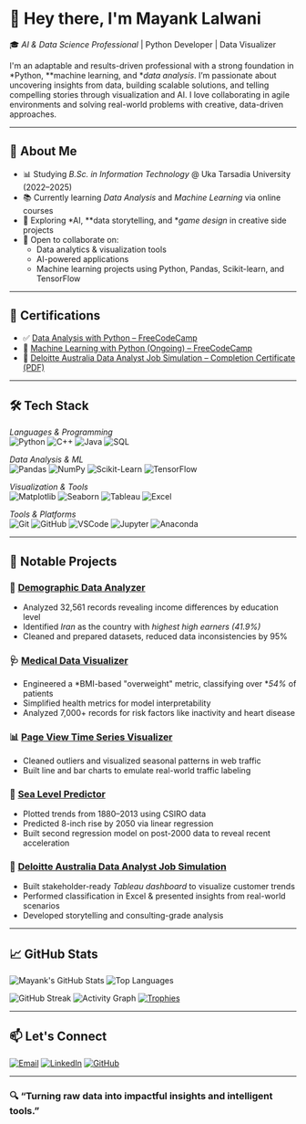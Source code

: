 # 👋 Hey there, I'm Mayank Lalwani

🎓 *AI & Data Science Professional* | Python Developer | Data Visualizer

I'm an adaptable and results-driven professional with a strong foundation in *Python, **machine learning, and **data analysis*. I’m passionate about uncovering insights from data, building scalable solutions, and telling compelling stories through visualization and AI. I love collaborating in agile environments and solving real-world problems with creative, data-driven approaches.

---

## 🧠 About Me

- 📊 Studying *B.Sc. in Information Technology* @ Uka Tarsadia University (2022–2025)
- 📚 Currently learning *Data Analysis* and *Machine Learning* via online courses
- 🧪 Exploring *AI, **data storytelling, and **game design* in creative side projects
- 🤝 Open to collaborate on:
  - Data analytics & visualization tools
  - AI-powered applications
  - Machine learning projects using Python, Pandas, Scikit-learn, and TensorFlow

---

## 📜 Certifications

- ✅ [Data Analysis with Python – FreeCodeCamp](https://freecodecamp.org)
- 🔄 [Machine Learning with Python (Ongoing) – FreeCodeCamp](https://freecodecamp.org)
- 🏢 [Deloitte Australia Data Analyst Job Simulation – Completion Certificate (PDF)](https://forage-uploads-prod.s3.amazonaws.com/completion-certificates/9PBTqmSxAf6zZTseP/io9DzWKe3PTsiS6GG_9PBTqmSxAf6zZTseP_BEKPszc2PxjwcFfnj_1748265170578_completion_certificate.pdf)

---

## 🛠 Tech Stack

*Languages & Programming*  
![Python](https://img.shields.io/badge/Python-3776AB?style=flat-square&logo=python&logoColor=white)
![C++](https://img.shields.io/badge/C++-00599C?style=flat-square&logo=c%2B%2B&logoColor=white)
![Java](https://img.shields.io/badge/Java-ED8B00?style=flat-square&logo=java&logoColor=white)
![SQL](https://img.shields.io/badge/SQL-336791?style=flat-square&logo=postgresql&logoColor=white)

*Data Analysis & ML*  
![Pandas](https://img.shields.io/badge/Pandas-150458?style=flat-square&logo=pandas&logoColor=white)
![NumPy](https://img.shields.io/badge/NumPy-013243?style=flat-square&logo=numpy&logoColor=white)
![Scikit-Learn](https://img.shields.io/badge/Scikit--Learn-F7931E?style=flat-square&logo=scikit-learn&logoColor=white)
![TensorFlow](https://img.shields.io/badge/TensorFlow-FF6F00?style=flat-square&logo=tensorflow&logoColor=white)

*Visualization & Tools*  
![Matplotlib](https://img.shields.io/badge/Matplotlib-11557c?style=flat-square&logo=matplotlib&logoColor=white)
![Seaborn](https://img.shields.io/badge/Seaborn-76B900?style=flat-square&logoColor=white)
![Tableau](https://img.shields.io/badge/Tableau-E97627?style=flat-square&logo=tableau&logoColor=white)
![Excel](https://img.shields.io/badge/Excel-217346?style=flat-square&logo=microsoft-excel&logoColor=white)

*Tools & Platforms*  
![Git](https://img.shields.io/badge/Git-F05032?style=flat-square&logo=git&logoColor=white)
![GitHub](https://img.shields.io/badge/GitHub-181717?style=flat-square&logo=github&logoColor=white)
![VSCode](https://img.shields.io/badge/VS_Code-007ACC?style=flat-square&logo=visual-studio-code&logoColor=white)
![Jupyter](https://img.shields.io/badge/Jupyter-F37626?style=flat-square&logo=jupyter&logoColor=white)
![Anaconda](https://img.shields.io/badge/Anaconda-42B029?style=flat-square&logo=anaconda&logoColor=white)

---

## 📂 Notable Projects

### 🧬 [Demographic Data Analyzer](https://github.com/MayankLalwani1404/Data-analytics-using-python/tree/main/Demographic_Data_Analyzer)
- Analyzed 32,561 records revealing income differences by education level
- Identified *Iran* as the country with *highest high earners (41.9%)*
- Cleaned and prepared datasets, reduced data inconsistencies by 95%

### 🩺 [Medical Data Visualizer](https://github.com/MayankLalwani1404/Data-analytics-using-python/tree/main/Medical_Data_Visualizer)
- Engineered a *BMI-based "overweight" metric, classifying over **54%* of patients
- Simplified health metrics for model interpretability
- Analyzed 7,000+ records for risk factors like inactivity and heart disease

### 📊 [Page View Time Series Visualizer](https://github.com/MayankLalwani1404/Data-analytics-using-python/tree/main/Time_Series_Visualizer)
- Cleaned outliers and visualized seasonal patterns in web traffic
- Built line and bar charts to emulate real-world traffic labeling

### 🌊 [Sea Level Predictor](https://github.com/MayankLalwani1404/Data-analytics-using-python/tree/main/Sea_Level_Predictor)
- Plotted trends from 1880–2013 using CSIRO data
- Predicted 8-inch rise by 2050 via linear regression
- Built second regression model on post-2000 data to reveal recent acceleration

### 💼 [Deloitte Australia Data Analyst Job Simulation](https://forage-uploads-prod.s3.amazonaws.com/completion-certificates/9PBTqmSxAf6zZTseP/io9DzWKe3PTsiS6GG_9PBTqmSxAf6zZTseP_BEKPszc2PxjwcFfnj_1748265170578_completion_certificate.pdf)
- Built stakeholder-ready *Tableau dashboard* to visualize customer trends
- Performed classification in Excel & presented insights from real-world scenarios
- Developed storytelling and consulting-grade analysis

---

## 📈 GitHub Stats

![Mayank's GitHub Stats](https://github-readme-stats.vercel.app/api?username=mayanklalwani1404&show_icons=true&theme=radical)
![Top Languages](https://github-readme-stats.vercel.app/api/top-langs/?username=mayanklalwani1404&layout=compact&theme=radical)

![GitHub Streak](https://streak-stats.demolab.com?user=mayanklalwani1404&theme=dark&hide_border=true)
![Activity Graph](https://github-readme-activity-graph.vercel.app/graph?username=mayanklalwani1404&theme=react-dark&hide_border=true)
[![Trophies](https://github-profile-trophy.vercel.app/?username=mayanklalwani1404&theme=onedark)](https://github.com/ryo-ma/github-profile-trophy)

---

## 📫 Let's Connect

[![Email](https://img.shields.io/badge/Gmail-D14836?style=flat-square&logo=gmail&logoColor=white)](mailto:mayanklalwani2024@gmail.com)
[![LinkedIn](https://img.shields.io/badge/LinkedIn-blue?style=flat-square&logo=linkedin&logoColor=white)](https://www.linkedin.com/in/mayank-lalwani-7317342a4)
[![GitHub](https://img.shields.io/badge/GitHub-181717?style=flat-square&logo=github&logoColor=white)](https://github.com/MayankLalwani1404)

---

### 🔍 “Turning raw data into impactful insights and intelligent tools.”
